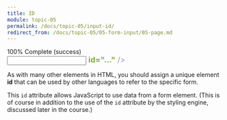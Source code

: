 ```yaml
---
title: ID
module: topic-05
permalink: /docs/topic-05/input-id/
redirect_from: /docs/topic-05/05-form-input/05-page.md
---
```


<div class="divider-heading"></div>


<div class="panel panel-success">
  <div class="progress" style="margin-bottom: 0; border-bottom-left-radius: 0; border-bottom-right-radius: 0;">
    <div class="progress-bar progress-bar-success progress-bar-striped" role="progressbar" aria-valuenow="100" aria-valuemin="0" aria-valuemax="100" style="width: 100%">
      <span class="sr-only">100% Complete (success)</span>
    </div>
  </div>
  <div class="panel-body">
    <p style="font-size: large; margin: 0;"><span style="color: #999"><input type="..." name="..."</span> <span style="color: #79AF33; font-weight: bold;">id="..."</span> <span style="color: #999">/></span></p>
  </div>
</div>


As with many other elements in HTML, you should assign a unique element **id** that can be used by other languages to refer to the specific form.

This `id` attribute allows JavaScript to use data from a form element. (This is of course in addition to the use of the `id` attribute by the styling engine, discussed later in the course.)

